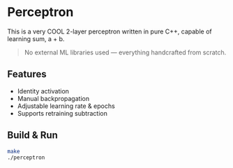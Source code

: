 # Perceptron
This is a very COOL 2-layer perceptron written in pure C++, capable of learning sum, a + b.

> No external ML libraries used — everything handcrafted from scratch.

## Features
- Identity activation
- Manual backpropagation
- Adjustable learning rate & epochs
- Supports retraining subtraction

## Build & Run

```bash
make
./perceptron
